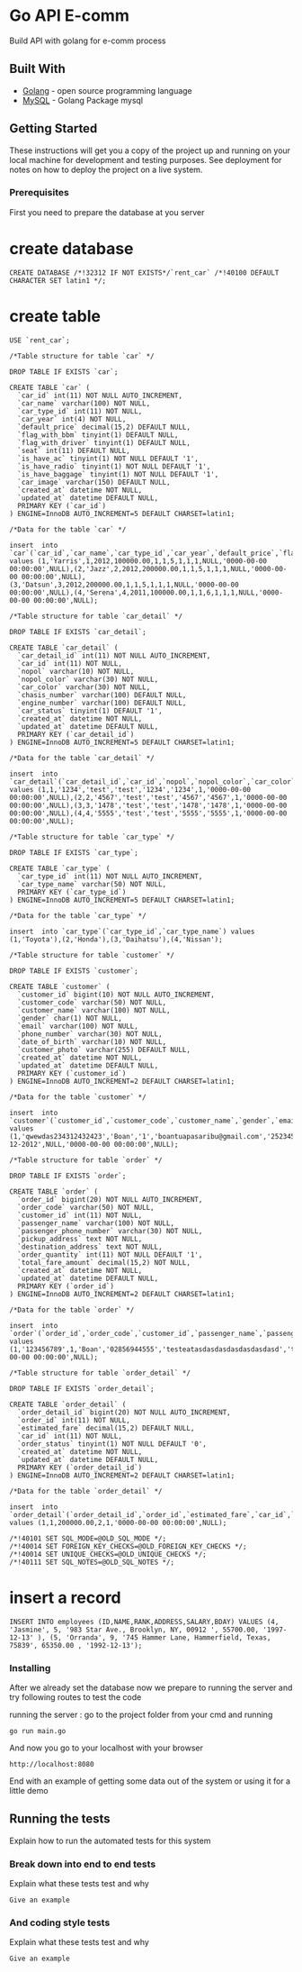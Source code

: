 # Go API E-comm

Build API with golang for e-comm process

## Built With

* [Golang](https://godoc.org/) - open source programming language 
* [MySQL](https://godoc.org/github.com/go-sql-driver/mysql) - Golang Package mysql

## Getting Started

These instructions will get you a copy of the project up and running on your local machine for development and testing purposes. See deployment for notes on how to deploy the project on a live system.

### Prerequisites

First you need to prepare the database at you server

#  create database
```
CREATE DATABASE /*!32312 IF NOT EXISTS*/`rent_car` /*!40100 DEFAULT CHARACTER SET latin1 */;
```

# create table
```
USE `rent_car`;

/*Table structure for table `car` */

DROP TABLE IF EXISTS `car`;

CREATE TABLE `car` (
  `car_id` int(11) NOT NULL AUTO_INCREMENT,
  `car_name` varchar(100) NOT NULL,
  `car_type_id` int(11) NOT NULL,
  `car_year` int(4) NOT NULL,
  `default_price` decimal(15,2) DEFAULT NULL,
  `flag_with_bbm` tinyint(1) DEFAULT NULL,
  `flag_with_driver` tinyint(1) DEFAULT NULL,
  `seat` int(11) DEFAULT NULL,
  `is_have_ac` tinyint(1) NOT NULL DEFAULT '1',
  `is_have_radio` tinyint(1) NOT NULL DEFAULT '1',
  `is_have_baggage` tinyint(1) NOT NULL DEFAULT '1',
  `car_image` varchar(150) DEFAULT NULL,
  `created_at` datetime NOT NULL,
  `updated_at` datetime DEFAULT NULL,
  PRIMARY KEY (`car_id`)
) ENGINE=InnoDB AUTO_INCREMENT=5 DEFAULT CHARSET=latin1;

/*Data for the table `car` */

insert  into `car`(`car_id`,`car_name`,`car_type_id`,`car_year`,`default_price`,`flag_with_bbm`,`flag_with_driver`,`seat`,`is_have_ac`,`is_have_radio`,`is_have_baggage`,`car_image`,`created_at`,`updated_at`) values (1,'Yarris',1,2012,100000.00,1,1,5,1,1,1,NULL,'0000-00-00 00:00:00',NULL),(2,'Jazz',2,2012,200000.00,1,1,5,1,1,1,NULL,'0000-00-00 00:00:00',NULL),(3,'Datsun',3,2012,200000.00,1,1,5,1,1,1,NULL,'0000-00-00 00:00:00',NULL),(4,'Serena',4,2011,100000.00,1,1,6,1,1,1,NULL,'0000-00-00 00:00:00',NULL);

/*Table structure for table `car_detail` */

DROP TABLE IF EXISTS `car_detail`;

CREATE TABLE `car_detail` (
  `car_detail_id` int(11) NOT NULL AUTO_INCREMENT,
  `car_id` int(11) NOT NULL,
  `nopol` varchar(10) NOT NULL,
  `nopol_color` varchar(30) NOT NULL,
  `car_color` varchar(30) NOT NULL,
  `chasis_number` varchar(100) DEFAULT NULL,
  `engine_number` varchar(100) DEFAULT NULL,
  `car_status` tinyint(1) DEFAULT '1',
  `created_at` datetime NOT NULL,
  `updated_at` datetime DEFAULT NULL,
  PRIMARY KEY (`car_detail_id`)
) ENGINE=InnoDB AUTO_INCREMENT=5 DEFAULT CHARSET=latin1;

/*Data for the table `car_detail` */

insert  into `car_detail`(`car_detail_id`,`car_id`,`nopol`,`nopol_color`,`car_color`,`chasis_number`,`engine_number`,`car_status`,`created_at`,`updated_at`) values (1,1,'1234','test','test','1234','1234',1,'0000-00-00 00:00:00',NULL),(2,2,'4567','test','test','4567','4567',1,'0000-00-00 00:00:00',NULL),(3,3,'1478','test','test','1478','1478',1,'0000-00-00 00:00:00',NULL),(4,4,'5555','test','test','5555','5555',1,'0000-00-00 00:00:00',NULL);

/*Table structure for table `car_type` */

DROP TABLE IF EXISTS `car_type`;

CREATE TABLE `car_type` (
  `car_type_id` int(11) NOT NULL AUTO_INCREMENT,
  `car_type_name` varchar(50) NOT NULL,
  PRIMARY KEY (`car_type_id`)
) ENGINE=InnoDB AUTO_INCREMENT=5 DEFAULT CHARSET=latin1;

/*Data for the table `car_type` */

insert  into `car_type`(`car_type_id`,`car_type_name`) values (1,'Toyota'),(2,'Honda'),(3,'Daihatsu'),(4,'Nissan');

/*Table structure for table `customer` */

DROP TABLE IF EXISTS `customer`;

CREATE TABLE `customer` (
  `customer_id` bigint(10) NOT NULL AUTO_INCREMENT,
  `customer_code` varchar(50) NOT NULL,
  `customer_name` varchar(100) NOT NULL,
  `gender` char(1) NOT NULL,
  `email` varchar(100) NOT NULL,
  `phone_number` varchar(30) NOT NULL,
  `date_of_birth` varchar(10) NOT NULL,
  `customer_photo` varchar(255) DEFAULT NULL,
  `created_at` datetime NOT NULL,
  `updated_at` datetime DEFAULT NULL,
  PRIMARY KEY (`customer_id`)
) ENGINE=InnoDB AUTO_INCREMENT=2 DEFAULT CHARSET=latin1;

/*Data for the table `customer` */

insert  into `customer`(`customer_id`,`customer_code`,`customer_name`,`gender`,`email`,`phone_number`,`date_of_birth`,`customer_photo`,`created_at`,`updated_at`) values (1,'qwewdas234312432423','Boan','1','boantuapasaribu@gmail.com','25234535345345','12-12-2012',NULL,'0000-00-00 00:00:00',NULL);

/*Table structure for table `order` */

DROP TABLE IF EXISTS `order`;

CREATE TABLE `order` (
  `order_id` bigint(20) NOT NULL AUTO_INCREMENT,
  `order_code` varchar(50) NOT NULL,
  `customer_id` int(11) NOT NULL,
  `passenger_name` varchar(100) NOT NULL,
  `passenger_phone_number` varchar(30) NOT NULL,
  `pickup_address` text NOT NULL,
  `destination_address` text NOT NULL,
  `order_quantity` int(11) NOT NULL DEFAULT '1',
  `total_fare_amount` decimal(15,2) NOT NULL,
  `created_at` datetime NOT NULL,
  `updated_at` datetime DEFAULT NULL,
  PRIMARY KEY (`order_id`)
) ENGINE=InnoDB AUTO_INCREMENT=2 DEFAULT CHARSET=latin1;

/*Data for the table `order` */

insert  into `order`(`order_id`,`order_code`,`customer_id`,`passenger_name`,`passenger_phone_number`,`pickup_address`,`destination_address`,`order_quantity`,`total_fare_amount`,`created_at`,`updated_at`) values (1,'123456789',1,'Boan','02856944555','testeatasdasdasdasdasdasdasd','testeatasdasdasdasdasdasdasd',1,200000.00,'0000-00-00 00:00:00',NULL);

/*Table structure for table `order_detail` */

DROP TABLE IF EXISTS `order_detail`;

CREATE TABLE `order_detail` (
  `order_detail_id` bigint(20) NOT NULL AUTO_INCREMENT,
  `order_id` int(11) NOT NULL,
  `estimated_fare` decimal(15,2) DEFAULT NULL,
  `car_id` int(11) NOT NULL,
  `order_status` tinyint(1) NOT NULL DEFAULT '0',
  `created_at` datetime NOT NULL,
  `updated_at` datetime DEFAULT NULL,
  PRIMARY KEY (`order_detail_id`)
) ENGINE=InnoDB AUTO_INCREMENT=2 DEFAULT CHARSET=latin1;

/*Data for the table `order_detail` */

insert  into `order_detail`(`order_detail_id`,`order_id`,`estimated_fare`,`car_id`,`order_status`,`created_at`,`updated_at`) values (1,1,200000.00,2,1,'0000-00-00 00:00:00',NULL);

/*!40101 SET SQL_MODE=@OLD_SQL_MODE */;
/*!40014 SET FOREIGN_KEY_CHECKS=@OLD_FOREIGN_KEY_CHECKS */;
/*!40014 SET UNIQUE_CHECKS=@OLD_UNIQUE_CHECKS */;
/*!40111 SET SQL_NOTES=@OLD_SQL_NOTES */;

```

# insert a record
```
INSERT INTO employees (ID,NAME,RANK,ADDRESS,SALARY,BDAY) VALUES (4, 'Jasmine', 5, '983 Star Ave., Brooklyn, NY, 00912 ', 55700.00, '1997-12-13' ), (5, 'Orranda', 9, '745 Hammer Lane, Hammerfield, Texas, 75839', 65350.00 , '1992-12-13');
```

### Installing

After we already set the database now we prepare to running the server and try following routes to test the code

running the server : go to the project folder from your cmd and running

```
go run main.go
```

And now you go to your localhost with your browser

```
http://localhost:8080
```

End with an example of getting some data out of the system or using it for a little demo

## Running the tests

Explain how to run the automated tests for this system

### Break down into end to end tests

Explain what these tests test and why

```
Give an example
```

### And coding style tests

Explain what these tests test and why

```
Give an example
```
